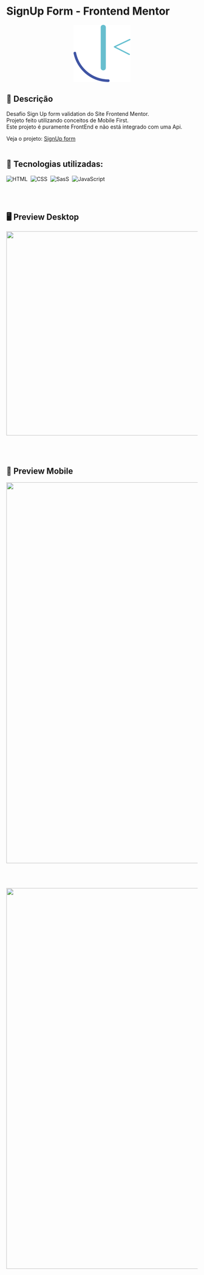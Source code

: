 # SignUp Form - Frontend Mentor

<p align="center">
  <img src="https://raw.githubusercontent.com/kevenalves/Frontend-Mentor-Challenges/main/frontend-mentor-logo.png" width="150" height="150"/>
</p>

## 🚀 Descrição
Desafio Sign Up form validation do Site Frontend Mentor.</br>
Projeto feito utilizando conceitos de Mobile First.</br>
Este projeto é puramente FrontEnd e não está integrado com uma Api.</br>

Veja o projeto: [SignUp form](https://signup-keven.netlify.app/index.html)
</br></br>

## 🔧 Tecnologias utilizadas:
![HTML](https://img.shields.io/badge/-HTML-05122A?style=flat&logo=html5)&nbsp;
![CSS](https://img.shields.io/badge/-CSS-05122A?style=flat&logo=css3)&nbsp;
![SasS](https://img.shields.io/badge/-SasS-05122A?style=flat&logo=SasS)&nbsp;
![JavaScript](https://img.shields.io/badge/-JavaScript-05122A?style=flat&logo=javascript)&nbsp;
 <br/>

</br></br>

## 🖥️ Preview Desktop

<p align="center">
  <img src="demo\demo-desktop.gif" width="1000" height="536"/>
</p>

</br></br>

## 📳 Preview Mobile

<p align="center">
  <img src="demo\demo-mobile.gif" width="571" height="1000"/>
</p>

</br></br>

<p align="center">
  <img src="demo\demo-sucess.gif" width="571" height="1000"/>
</p>
